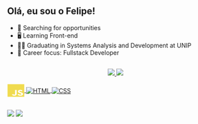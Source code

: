 ## Olá, eu sou o Felipe!

- 🔭 Searching for opportunities
- 🖥️ Learning Front-end
- 👨‍🎓 Graduating in Systems Analysis and Development at UNIP
- 💼 Career focus: Fullstack Developer

##

<div align="center">
  <a href="https://github.com/PhilipFelipe">
  <img height="180em" src="https://github-readme-stats.vercel.app/api?username=PhilipFelipe&show_icons=true&theme=github_dark&include_all_commits=true&count_private=true"/>
  <img height="180em" src="https://github-readme-stats.vercel.app/api/top-langs/?username=PhilipFelipe&layout=compact&langs_count=7&theme=github_dark"/>
</div>

<div style="display: inline_block"><br>
  <img align="center" alt="JS" height="30" width="40" src="https://raw.githubusercontent.com/devicons/devicon/master/icons/javascript/javascript-plain.svg">
  <img align="center" alt="HTML" height="30" width="40" src="https://cdn.jsdelivr.net/gh/devicons/devicon/icons/html5/html5-original.svg">
  <img align="center" alt="CSS" height="30" width="40" src="https://cdn.jsdelivr.net/gh/devicons/devicon/icons/css3/css3-original.svg">
</div>

##
  
<div>
  <a href = "mailto:felipensl18@gmail.com"><img src="https://img.shields.io/badge/-Gmail-%23333?style=for-the-badge&logo=gmail&logoColor=white" target="_blank"></a>
  <a href="https://https://www.linkedin.com/in/felipensl/" target="_blank"><img src="https://img.shields.io/badge/-LinkedIn-%230077B5?style=for-the-badge&logo=linkedin&logoColor=white" target="_blank"></a>
  </div>
